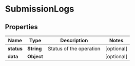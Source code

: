 
# SubmissionLogs

## Properties
Name | Type | Description | Notes
------------ | ------------- | ------------- | -------------
**status** | **String** | Status of the operation |  [optional]
**data** | **Object** |  |  [optional]



